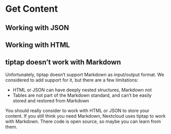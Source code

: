 # Get Content

## Working with JSON

## Working with HTML

## tiptap doesn’t work with Markdown

Unfortunately, tiptap doesn’t support Markdown as input/output format. We considered to add support for it, but there are a few limitations:

* HTML or JSON can have deeply nested structures, Markdown not
* Tables are not part of the Markdown standard, and can’t be easily stored and restored from Markdown

You should really consider to work with HTML or JSON to store your content. If you still think you need Markdown, Nextcloud uses tiptap to work with Markdown. There code is open source, so maybe you can learn from them.